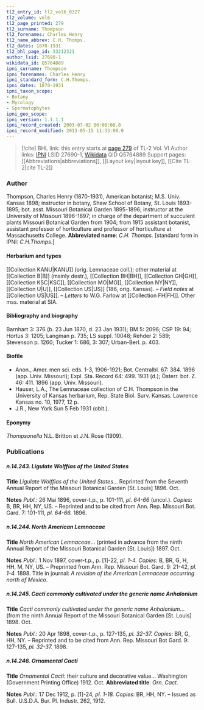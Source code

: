 ```yaml
---
tl2_entry_id: tl2_vol6_0327
tl2_volume: vol6
tl2_page_printed: 279
tl2_surname: Thompson
tl2_forenames: Charles Henry
tl2_name_abbrev: C.H. Thomps.
tl2_dates: 1870-1931
tl2_bhl_page_id: 33212321
author_lsid: 27690-1
wikidata_id: Q5764889
ipni_surname: Thompson
ipni_forenames: Charles Henry
ipni_standard_form: C.H.Thomps.
ipni_dates: 1870-1931
ipni_taxon_scope: 
- Botany
- Mycology
- Spermatophytes
ipni_geo_scope: 
ipni_version: 1.1.1.1
ipni_record_created: 2003-07-02 00:00:00.0
ipni_record_modified: 2013-05-15 11:33:08.0
---
```


> [!cite] BHL link: this entry starts at [page 279](https://www.biodiversitylibrary.org/page/33212321) of TL-2 Vol. VI
> Author links: [IPNI](https://www.ipni.org/a/27690-1) LSID 27690-1, [Wikidata](https://www.wikidata.org/wiki/Q5764889) QID Q5764889
> Support pages: [[Abbreviations|abbreviations]], [[Layout key|layout key]], [[Cite TL-2|cite TL-2]]

### Author

Thompson, Charles Henry (1870-1931), American botanist; M.S. Univ. Kansas 1898; instructor in botany, Shaw School of Botany, St. Louis 1893-1895; bot. asst. Missouri Botanical Garden 1895-1896; instructor at the University of Missouri 1896-1897; in charge of the department of succulent plants Missouri Botanical Garden from 1904; from 1915 assistant botanist, assistant professor of horticulture and professor of horticulture at Massachusetts College. 
**Abbreviated name**: *C.H. Thomps.* \[standard form in IPNI: *C.H.Thomps.*\]

#### Herbarium and types

[[Collection KANU|KANU]] (orig. Lemnaceae coll.); other material at [[Collection B|B]] (mainly destr.), [[Collection BH|BH]], [[Collection GH|GH]], [[Collection KSC|KSC]], [[Collection MO|MO]], [[Collection NY|NY]], [[Collection U|U]], [[Collection US|US]] (186, orig. Kansas). – *Field notes* at [[Collection US|US]]. – *Letters* to W.G. Farlow at [[Collection FH|FH]]. Other mss. material at SIA.

#### Bibliography and biography

Barnhart 3: 376 (b. 23 Jun 1870, d. 23 Jan 1931); BM 5: 2096; CSP 19: 94; Hortus 3: 1205; Langman p. 735; LS suppl. 10048; Rehder 2: 589; Stevenson p. 1260; Tucker 1: 686, 3: 307; Urban-Berl. p. 403.

#### Biofile

- Anon., Amer. men sci. eds. 1-3, 1906-1921; Bot. Centralbl. 67: 384. 1896 (app. Univ. Missouri); Expl. Sta. Record 64: 499. 1931 (d.); Österr. bot. Z. 46: 411. 1896 (app. Univ. Missouri).
- Hauser, L.A., The Lemnaceae collection of C.H. Thompson in the University of Kansas herbarium, Rep. State Biol. Surv. Kansas. Lawrence Kansas no. 10, 1977, 12 p.
- J.R., New York Sun 5 Feb 1931 (obit.).

#### Eponymy

*Thompsonella* N.L. Britton et J.N. Rose (1909).

### Publications

##### n.14.243. Ligulate Wolffias of the United States

**Title**
*Ligulate Wolffias of the United States*... Reprinted from the Seventh Annual Report of the Missouri Botanical Garden \[St. Louis\] 1896. Oct.

**Notes**
*Publ*.: 26 Mai 1896, cover-t.p., p. 101-111, *pl. 64-66* (uncol.). *Copies*: B, BR, HH, NY, US. – Reprinted and to be cited from Ann. Rep. Missouri Bot. Gard. 7: 101-111, *pl. 64-66.* 1896.

##### n.14.244. North American Lemnaceae

**Title**
*North American Lemnaceae*... (printed in advance from the ninth Annual Report of the Missouri Botanical Garden \[St. Louis\]) 1897. Oct.

**Notes**
*Publ*.: 1 Nov 1897, cover-t.p., p. \[1\]-22, *pl. 1-4. Copies*: B, BR, G, H, HH, M, NY, US. – Preprinted from Ann. Rep. Missouri Bot. Gard. 9: 21-42, *pl. 1-4.* 1898. Title in journal: *A revision of the American Lemnaceae occurring north of Mexico*.

##### n.14.245. Cacti commonly cultivated under the generic name Anhalonium

**Title**
*Cacti commonly cultivated under the generic name Anhalonium*... (from the ninth Annual Report of the Missouri Botanical Garden \[St. Louis\] 1898. Oct.

**Notes**
*Publ*.: 20 Apr 1898, cover-t.p., p. 127-135, *pl. 32-37. Copies*: BR, G, HH, NY. – Reprinted and to be cited from Ann. Rep. Missouri Bot Gard. 9: 127-135, *pl. 32-37.* 1898.

##### n.14.246. Ornamental Cacti

**Title**
*Ornamental Cacti*: their culture and decorative value... Washington (Government Printing Office) 1912. Oct.
**Abbreviated title**: *Orn. Cact.*

**Notes**
*Publ*.: 17 Dec 1912, p. \[1\]-24, *pl. 1-18. Copies*: BR, HH, NY. – Issued as Bull. U.S.D.A. Bur. Pl. Industr. 262, 1912.

